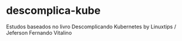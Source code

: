 # descomplica-kube
Estudos baseados no livro Descomplicando Kubernetes by Linuxtips / Jeferson Fernando Vitalino
